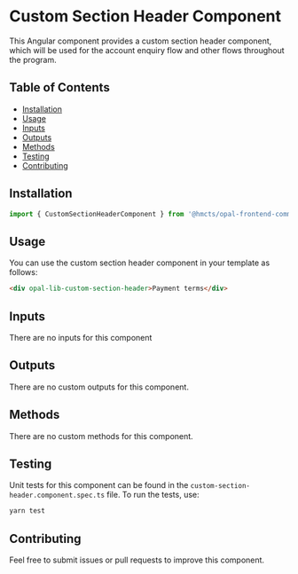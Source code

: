 # Custom Section Header Component

This Angular component provides a custom section header component, which will be used for the account enquiry flow and other flows throughout the program.

## Table of Contents

- [Installation](#installation)
- [Usage](#usage)
- [Inputs](#inputs)
- [Outputs](#outputs)
- [Methods](#methods)
- [Testing](#testing)
- [Contributing](#contributing)

## Installation

```typescript
import { CustomSectionHeaderComponent } from '@hmcts/opal-frontend-common/components/custom/custom-section-header';
```

## Usage

You can use the custom section header component in your template as follows:

```html
<div opal-lib-custom-section-header>Payment terms</div>
```

## Inputs

There are no inputs for this component

## Outputs

There are no custom outputs for this component.

## Methods

There are no custom methods for this component.

## Testing

Unit tests for this component can be found in the `custom-section-header.component.spec.ts` file. To run the tests, use:

```bash
yarn test
```

## Contributing

Feel free to submit issues or pull requests to improve this component.
